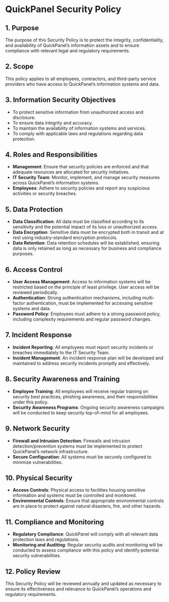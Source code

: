 # QuickPanel Security Policy

## 1. Purpose
The purpose of this Security Policy is to protect the integrity, confidentiality, and availability of QuickPanel’s information assets and to ensure compliance with relevant legal and regulatory requirements.

## 2. Scope
This policy applies to all employees, contractors, and third-party service providers who have access to QuickPanel’s information systems and data.

## 3. Information Security Objectives
- To protect sensitive information from unauthorized access and disclosure.
- To ensure data integrity and accuracy.
- To maintain the availability of information systems and services.
- To comply with applicable laws and regulations regarding data protection.

## 4. Roles and Responsibilities
- **Management**: Ensure that security policies are enforced and that adequate resources are allocated for security initiatives.
- **IT Security Team**: Monitor, implement, and manage security measures across QuickPanel’s information systems.
- **Employees**: Adhere to security policies and report any suspicious activities or security breaches.

## 5. Data Protection
- **Data Classification**: All data must be classified according to its sensitivity and the potential impact of its loss or unauthorized access.
- **Data Encryption**: Sensitive data must be encrypted both in transit and at rest using industry-standard encryption protocols.
- **Data Retention**: Data retention schedules will be established, ensuring data is only retained as long as necessary for business and compliance purposes.

## 6. Access Control
- **User Access Management**: Access to information systems will be restricted based on the principle of least privilege. User access will be reviewed periodically.
- **Authentication**: Strong authentication mechanisms, including multi-factor authentication, must be implemented for accessing sensitive systems and data.
- **Password Policy**: Employees must adhere to a strong password policy, including complexity requirements and regular password changes.

## 7. Incident Response
- **Incident Reporting**: All employees must report security incidents or breaches immediately to the IT Security Team.
- **Incident Management**: An incident response plan will be developed and maintained to address security incidents promptly and effectively.

## 8. Security Awareness and Training
- **Employee Training**: All employees will receive regular training on security best practices, phishing awareness, and their responsibilities under this policy.
- **Security Awareness Programs**: Ongoing security awareness campaigns will be conducted to keep security top-of-mind for all employees.

## 9. Network Security
- **Firewall and Intrusion Detection**: Firewalls and intrusion detection/prevention systems must be implemented to protect QuickPanel’s network infrastructure.
- **Secure Configuration**: All systems must be securely configured to minimize vulnerabilities.

## 10. Physical Security
- **Access Controls**: Physical access to facilities housing sensitive information and systems must be controlled and monitored.
- **Environmental Controls**: Ensure that appropriate environmental controls are in place to protect against natural disasters, fire, and other hazards.

## 11. Compliance and Monitoring
- **Regulatory Compliance**: QuickPanel will comply with all relevant data protection laws and regulations.
- **Monitoring and Auditing**: Regular security audits and monitoring will be conducted to assess compliance with this policy and identify potential security vulnerabilities.

## 12. Policy Review
This Security Policy will be reviewed annually and updated as necessary to ensure its effectiveness and relevance to QuickPanel’s operations and regulatory requirements.
